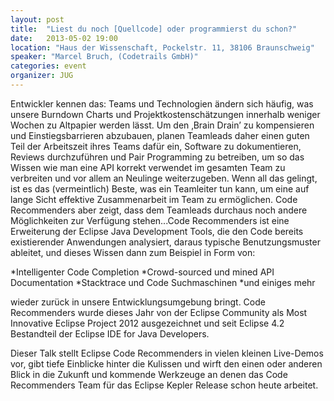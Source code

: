 ```yaml
---
layout: post
title:  "Liest du noch [Quellcode] oder programmierst du schon?"
date:   2013-05-02 19:00
location: "Haus der Wissenschaft, Pockelstr. 11, 38106 Braunschweig"
speaker: "Marcel Bruch, (Codetrails GmbH)"
categories: event
organizer: JUG
---
```

Entwickler kennen das: Teams und Technologien ändern sich häufig, was unsere Burndown Charts und
Projektkostenschätzungen innerhalb weniger Wochen zu Altpapier werden lässt. Um den ‚Brain Drain’ zu kompensieren und
Einstiegsbarrieren abzubauen, planen Teamleads daher einen guten Teil der Arbeitszeit ihres Teams dafür ein, Software
zu dokumentieren, Reviews durchzuführen und Pair Programming zu betreiben, um so das Wissen wie man eine API korrekt
verwendet im gesamten Team zu verbreiten und vor allem an Neulinge weiterzugeben. Wenn all das gelingt, ist es das
(vermeintlich) Beste, was ein Teamleiter tun kann, um eine auf lange Sicht effektive Zusammenarbeit im Team zu
ermöglichen. Code Recommenders aber zeigt, dass dem Teamleads durchaus noch andere Möglichkeiten zur Verfügung
stehen...Code Recommenders ist eine Erweiterung der Eclipse Java Development Tools, die den Code bereits existierender
Anwendungen analysiert, daraus typische Benutzungsmuster ableitet, und dieses Wissen dann zum Beispiel in Form von:

*Intelligenter Code Completion</li>
*Crowd-sourced und mined API Documentation</li>
*Stacktrace und Code Suchmaschinen</li>
*und einiges mehr</li>

wieder zurück in unsere Entwicklungsumgebung bringt. Code Recommenders wurde dieses Jahr von der Eclipse Community als
Most Innovative Eclipse Project 2012 ausgezeichnet und seit Eclipse 4.2 Bestandteil der Eclipse IDE for Java Developers.

Dieser Talk stellt Eclipse Code Recommenders in vielen kleinen Live-Demos vor, gibt tiefe Einblicke hinter die Kulissen
und wirft den einen oder anderen Blick in die Zukunft und kommende Werkzeuge an denen das Code Recommenders Team für das
Eclipse Kepler Release schon heute arbeitet.